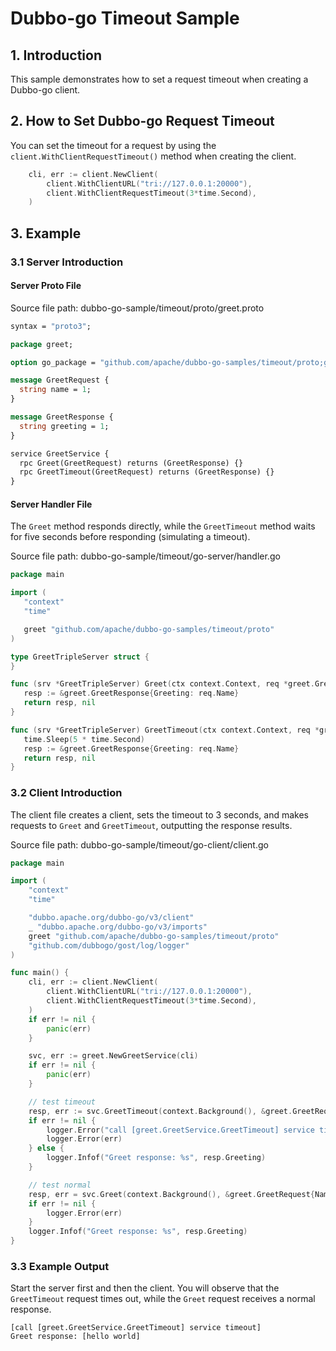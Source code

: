 # Dubbo-go Timeout Sample

## 1. Introduction

This sample demonstrates how to set a request timeout when creating a Dubbo-go client.

## 2. How to Set Dubbo-go Request Timeout

You can set the timeout for a request by using the `client.WithClientRequestTimeout()` method when creating the client.

```go
    cli, err := client.NewClient(
        client.WithClientURL("tri://127.0.0.1:20000"),
        client.WithClientRequestTimeout(3*time.Second),
    )
```

## 3. Example

### 3.1 Server Introduction

#### Server Proto File

Source file path: dubbo-go-sample/timeout/proto/greet.proto

```protobuf
syntax = "proto3";

package greet;

option go_package = "github.com/apache/dubbo-go-samples/timeout/proto;greet";

message GreetRequest {
  string name = 1;
}

message GreetResponse {
  string greeting = 1;
}

service GreetService {
  rpc Greet(GreetRequest) returns (GreetResponse) {}
  rpc GreetTimeout(GreetRequest) returns (GreetResponse) {}
}
```

#### Server Handler File

The `Greet` method responds directly, while the `GreetTimeout` method waits for five seconds before responding (simulating a timeout).

Source file path: dubbo-go-sample/timeout/go-server/handler.go

```go
package main

import (
   "context"
   "time"

   greet "github.com/apache/dubbo-go-samples/timeout/proto"
)

type GreetTripleServer struct {
}

func (srv *GreetTripleServer) Greet(ctx context.Context, req *greet.GreetRequest) (*greet.GreetResponse, error) {
   resp := &greet.GreetResponse{Greeting: req.Name}
   return resp, nil
}

func (srv *GreetTripleServer) GreetTimeout(ctx context.Context, req *greet.GreetRequest) (*greet.GreetResponse, error) {
   time.Sleep(5 * time.Second)
   resp := &greet.GreetResponse{Greeting: req.Name}
   return resp, nil
}
```

### 3.2 Client Introduction

The client file creates a client, sets the timeout to 3 seconds, and makes requests to `Greet` and `GreetTimeout`, outputting the response results.

Source file path: dubbo-go-sample/timeout/go-client/client.go

```go
package main

import (
    "context"
    "time"

    "dubbo.apache.org/dubbo-go/v3/client"
    _ "dubbo.apache.org/dubbo-go/v3/imports"
    greet "github.com/apache/dubbo-go-samples/timeout/proto"
    "github.com/dubbogo/gost/log/logger"
)

func main() {
	cli, err := client.NewClient(
		client.WithClientURL("tri://127.0.0.1:20000"),
		client.WithClientRequestTimeout(3*time.Second),
	)
	if err != nil {
		panic(err)
	}

	svc, err := greet.NewGreetService(cli)
	if err != nil {
		panic(err)
	}

	// test timeout
	resp, err := svc.GreetTimeout(context.Background(), &greet.GreetRequest{Name: "hello world"})
	if err != nil {
		logger.Error("call [greet.GreetService.GreetTimeout] service timeout")
		logger.Error(err)
	} else {
		logger.Infof("Greet response: %s", resp.Greeting)
	}

	// test normal
	resp, err = svc.Greet(context.Background(), &greet.GreetRequest{Name: "hello world"})
	if err != nil {
		logger.Error(err)
	}
	logger.Infof("Greet response: %s", resp.Greeting)
}
```

### 3.3 Example Output

Start the server first and then the client. You will observe that the `GreetTimeout` request times out, while the `Greet` request receives a normal response.

```
[call [greet.GreetService.GreetTimeout] service timeout]
Greet response: [hello world]
```